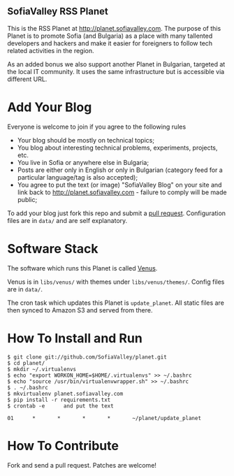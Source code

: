 SofiaValley RSS Planet
----------------------

This is the RSS Planet at <http://planet.sofiavalley.com>. The purpose of this Planet
is to promote Sofia (and Bulgaria) as a place with many tallented
developers and hackers and make it easier for foreigners to follow tech related
activities in the region.

As an added bonus we also support another Planet in Bulgarian, targeted at the
local IT community. It uses the same infrastructure but is accessible via
different URL.

Add Your Blog
=============

Everyone is welcome to join if you agree to the following rules

* Your blog should be mostly on technical topics;
* You blog about interesting technical problems, experiments, projects, etc.
* You live in Sofia or anywhere else in Bulgaria;
* Posts are either only in English or only in Bulgarian
(category feed for a particular language/tag is also accepted);
* You agree to put the text (or image) "SofiaValley Blog" on your site and
link back to <http://planet.sofiavalley.com> - failure to comply will be made
public;

To add your blog just fork this repo and submit a
[pull request](https://github.com/SofiaValley/planet/pull/1). Configuration
files are in `data/` and are self explanatory. 


Software Stack
==============

The software which runs this Planet is called
[Venus](https://github.com/rubys/venus).

Venus is in `libs/venus/` with themes under `libs/venus/themes/`. Config files
are in `data/`. 

The cron task which updates this Planet is `update_planet`.
All static files are then synced to Amazon S3 and served from there.

How To Install and Run
======================

    $ git clone git://github.com/SofiaValley/planet.git
    $ cd planet/
    $ mkdir ~/.virtualenvs
    $ echo "export WORKON_HOME=$HOME/.virtualenvs" >> ~/.bashrc
    $ echo "source /usr/bin/virtualenvwrapper.sh" >> ~/.bashrc
    $ . ~/.bashrc
    $ mkvirtualenv planet.sofiavalley.com
    $ pip install -r requirements.txt
    $ crontab -e      and put the text

    01      *       *       *       *       ~/planet/update_planet

How To Contribute
=================

Fork and send a pull request. Patches are welcome!

